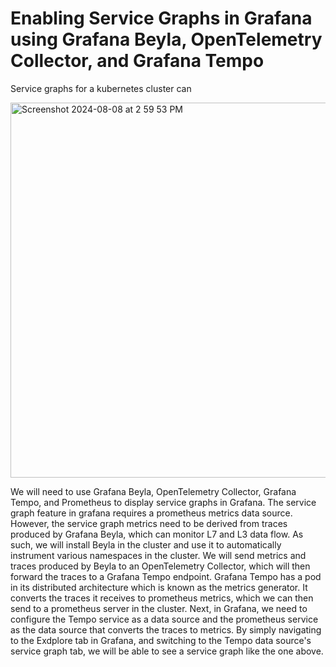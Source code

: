 # Enabling Service Graphs in Grafana using Grafana Beyla, OpenTelemetry Collector, and Grafana Tempo
Service graphs for a kubernetes cluster can

<img width="600" alt="Screenshot 2024-08-08 at 2 59 53 PM" src="https://github.com/user-attachments/assets/79e2b1b6-dfec-4742-a94c-bc9204719e68">

We will need to use Grafana Beyla, OpenTelemetry Collector, Grafana Tempo, and Prometheus to display service graphs in Grafana.
The service graph feature in grafana requires a prometheus metrics data source. However, the service graph metrics need to be derived from traces produced by Grafana Beyla, which can monitor L7 and L3 data flow. As such, we will install Beyla in the cluster and use it to automatically instrument various namespaces in the cluster. We will send metrics and traces produced by Beyla to an OpenTelemetry Collector, which will then forward the traces to a Grafana Tempo endpoint. Grafana Tempo has a pod in its distributed architecture which is known as the metrics generator. It converts the traces it receives to prometheus metrics, which we can then send to a prometheus server in the cluster. Next, in Grafana, we need to configure the Tempo service as a data source and the prometheus service as the data source that converts the traces to metrics. By simply navigating to the Exdplore tab in Grafana, and switching to the Tempo data source's service graph tab, we will be able to see a service graph like the one above.

